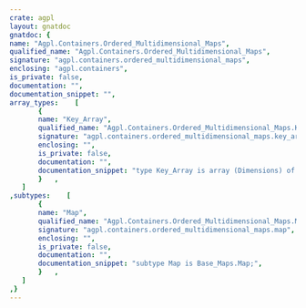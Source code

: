 ```yaml
---
crate: agpl
layout: gnatdoc
gnatdoc: {
name: "Agpl.Containers.Ordered_Multidimensional_Maps",
qualified_name: "Agpl.Containers.Ordered_Multidimensional_Maps",
signature: "agpl.containers.ordered_multidimensional_maps",
enclosing: "agpl.containers",
is_private: false,
documentation: "",
documentation_snippet: "",
array_types:    [
       {
       name: "Key_Array",
       qualified_name: "Agpl.Containers.Ordered_Multidimensional_Maps.Key_Array",
       signature: "agpl.containers.ordered_multidimensional_maps.key_array",
       enclosing: "",
       is_private: false,
       documentation: "",
       documentation_snippet: "type Key_Array is array (Dimensions) of Key_Type;",
       }   ,
   ]
,subtypes:    [
       {
       name: "Map",
       qualified_name: "Agpl.Containers.Ordered_Multidimensional_Maps.Map",
       signature: "agpl.containers.ordered_multidimensional_maps.map",
       enclosing: "",
       is_private: false,
       documentation: "",
       documentation_snippet: "subtype Map is Base_Maps.Map;",
       }   ,
   ]
,}
---
```

